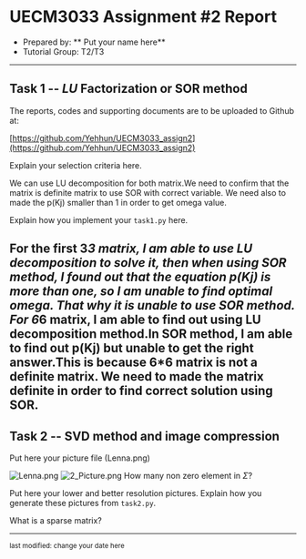 UECM3033 Assignment #2 Report
========================================================

- Prepared by: ** Put your name here**
- Tutorial Group: T2/T3

--------------------------------------------------------

## Task 1 --  $LU$ Factorization or SOR method

The reports, codes and supporting documents are to be uploaded to Github at: 

[https://github.com/Yehhun/UECM3033_assign2](https://github.com/Yehhun/UECM3033_assign2)

Explain your selection criteria here.

We can use LU decomposition for both matrix.We need to confirm that the matrix is definite matrix to use SOR with correct variable.
We need also to made the p(Kj) smaller than 1 in order to get omega value. 

Explain how you implement your `task1.py` here.

For the first 3*3 matrix, I am able to use LU decomposition to solve it, then when using SOR method, I found out that the equation p(Kj) is more than one, so I am unable to find optimal omega. That why it is unable to use SOR method. For 6*6 matrix, I am able to find out using LU decomposition method.In SOR method, I am able to find out p(Kj) but unable to get the right answer.This is because 6*6 matrix is not a definite matrix. We need to made the matrix definite in order to find correct solution using SOR.
---------------------------------------------------------

## Task 2 -- SVD method and image compression

Put here your picture file (Lenna.png)

![Lenna.png](Lenna.png)
![2_Picture.png](2_Picture.png)
How many non zero element in $\Sigma$?

Put here your lower and better resolution pictures. Explain how you generate
these pictures from `task2.py`.

What is a sparse matrix?


-----------------------------------

<sup>last modified: change your date here</sup>
